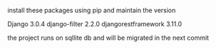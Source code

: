 install these packages using pip and maintain the version

Django                        3.0.4
django-filter                 2.2.0 
djangorestframework           3.11.0 

the project runs on sqllite db and will be migrated in the next commit


